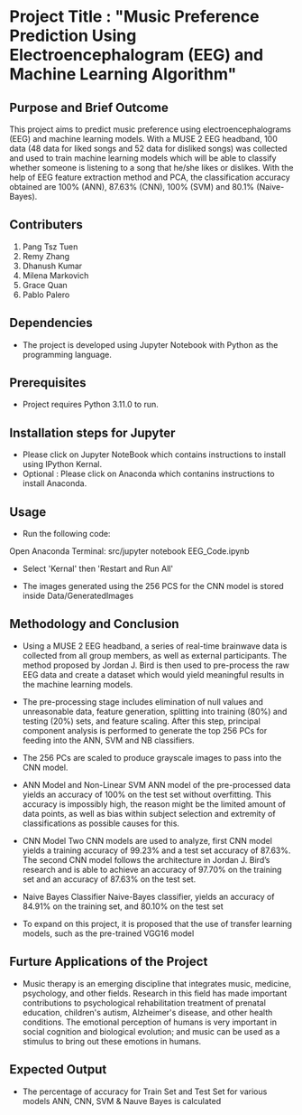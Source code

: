 # Project Title : "Music Preference Prediction Using Electroencephalogram (EEG) and Machine Learning Algorithm"

## Purpose and Brief Outcome
This project aims to predict music preference using electroencephalograms (EEG) and machine learning models. With a MUSE 2 EEG headband, 100 data (48 data for liked songs and 52 data for disliked songs) was collected and used to train machine learning models which will be able to classify whether someone is listening to a song that he/she likes or dislikes. With the help of EEG feature extraction method and PCA, the classification accuracy obtained are 100% (ANN), 87.63% (CNN), 100% (SVM) and 80.1% (Naive-Bayes).

## Contributers
1. Pang Tsz Tuen
2. Remy Zhang
3. Dhanush Kumar
4. Milena Markovich
5. Grace Quan
6. Pablo Palero

## Dependencies
* The project is developed using Jupyter Notebook with Python as the programming language.

## Prerequisites
* Project requires Python 3.11.0 to run.

## Installation steps for Jupyter
* Please click on <a herf = "https://docs.jupyter.org/en/latest/install/notebook-classic.html">Jupyter NoteBook</a> which contains instructions to install using IPython Kernal.
* Optional : Please click on <a herf = "https://docs.anaconda.com/anaconda/install/index.html">Anaconda </a> which contanins instructions to install Anaconda. 

## Usage
* Run the following code:

Open Anaconda Terminal: src/jupyter notebook EEG_Code.ipynb

* Select 'Kernal' then 'Restart and Run All'

* The images generated using the 256 PCS for the CNN model is stored inside Data/GeneratedImages

## Methodology and Conclusion
* Using a MUSE 2 EEG headband, a series of real-time brainwave data is collected from all group members, 
as well as external participants. The method proposed by Jordan J. Bird is then used to pre-process the raw EEG data and create a dataset which would yield meaningful results in the machine learning models.

* The pre-processing stage includes elimination of null values and unreasonable data, feature generation, splitting into training (80%) and testing (20%) sets, and feature scaling. After this step, principal component analysis is  performed to generate the top 256 PCs for feeding into the ANN, SVM and NB classifiers. 

* The 256 PCs are scaled to produce grayscale images to pass into the CNN model. 

* ANN Model and Non-Linear SVM
ANN model of the pre-processed data yields an accuracy of 100% on the test set without
overfitting. This accuracy is impossibly high, the reason might be the limited amount of
data points, as well as bias within subject selection and extremity of classifications as
possible causes for this.

* CNN Model
Two CNN models are used to analyze, first CNN model yields a training accuracy of 99.23% and a test set accuracy of 87.63%. The second CNN model follows the architecture in Jordan J. Bird’s research and is able to achieve an accuracy of 97.70% on the training set and an accuracy of 87.63% on the test set.

* Naive Bayes Classifier
Naive-Bayes classifier, yields an accuracy of 84.91% on the training set, and 80.10% on the test set

* To expand on this project, it is proposed that the use of transfer learning models,
such as the pre-trained VGG16 model


## Furture Applications of the Project
* Music therapy is an emerging discipline that integrates music, medicine, psychology, and other fields. Research in this field has made important contributions to psychological rehabilitation treatment of prenatal education, children's autism, Alzheimer's disease, and other health conditions. The emotional perception of humans is very important in social cognition and biological evolution; and music can be used as a stimulus to bring out these emotions in humans.

## Expected Output
* The percentage of accuracy for Train Set and Test Set for various models ANN, CNN, SVM & Nauve Bayes is calculated 


